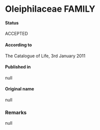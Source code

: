 Oleiphilaceae FAMILY
=======

#### Status
ACCEPTED

#### According to
The Catalogue of Life, 3rd January 2011

#### Published in
null

#### Original name
null

### Remarks
null